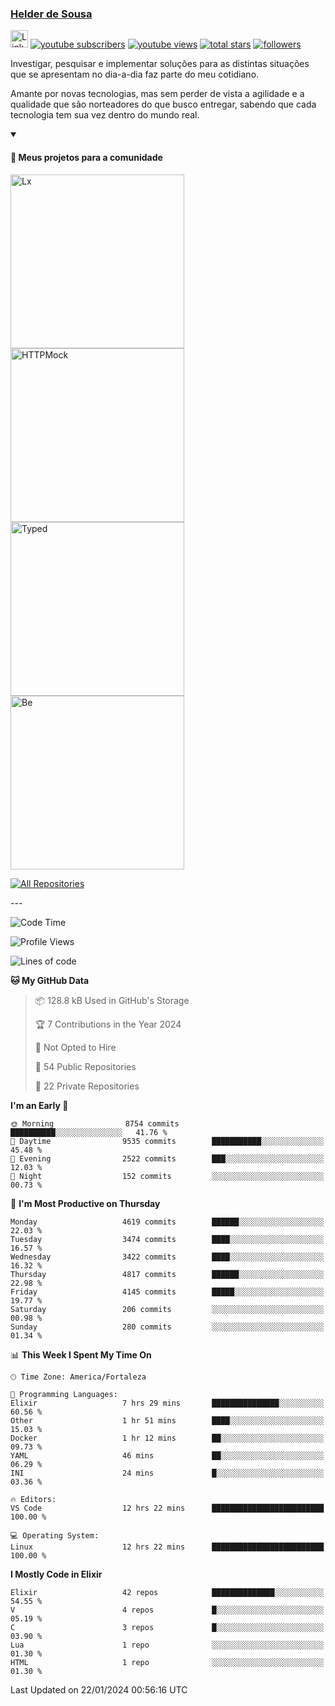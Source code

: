 <p align="left">
<a href="https://github.com/andridus">
    <h3>Helder de Sousa</h3></a>
</p>


<p align="left">
 <a href="https://linkedin.com/in/helder-de-sousa">
    <img height="28px" alt="Linkedin" title="Helder de Sousa" src="https://img.shields.io/badge/-linkedin-blue?style=flat-square&logo=Linkedin&logoColor=white&link=https://www.linkedin.com/in/helder-de-sousa""/></a>
  <a href="https://www.youtube.com/@vocedesenvolvedor?sub_confirmation=1">
    <img alt="youtube subscribers" title="Inscreva-se no canal Você, desenvolvedor" src="https://custom-icon-badges.demolab.com/youtube/channel/subscribers/UCh-qOj_p5CY_AfuR7fEYbwA?color=%23E05D44&label=V0CÊ,%20 DESENVOLVEDOR&logo=video&logoColor=white&style=for-the-badge&labelColor=CE4630""/></a>
  <a href="https://www.youtube.com/@vocedesenvolvedor">
    <img alt="youtube views" title="YouTube Visualizações" src="https://custom-icon-badges.demolab.com/youtube/channel/views/UCh-qOj_p5CY_AfuR7fEYbwA?color=%23E1AD0E&logo=video&logoColor=white&style=for-the-badge&labelColor=C79600"/></a>
  <a href="https://github.com/andridus?tab=repositories&sort=stargazers">
    <img alt="total stars" title="Total de Estrelas no GitHub" src="https://custom-icon-badges.demolab.com/github/stars/andridus?color=55960c&style=for-the-badge&labelColor=488207&logo=star"/></a>
  <a href="https://github.com/andridus?tab=followers">
    <img alt="followers" title="Siga-me on Github" src="https://custom-icon-badges.demolab.com/github/followers/andridus?color=236ad3&labelColor=1155ba&style=for-the-badge&logo=person-add&label=Follow&logoColor=white"/></a>
</p>

<p align="left">
 Investigar, pesquisar e implementar soluções para as distintas situações que se apresentam no dia-a-dia faz parte do meu cotidiano.

Amante por novas tecnologias, mas sem perder de vista a agilidade e a qualidade que são norteadores do que busco entregar, sabendo que cada tecnologia tem sua vez dentro do mundo real.
</p>


<details open>
  <summary><h4>📘 Meus projetos para a comunidade</h4></summary>

  <p align="left">
    <a href="https://github.com/andridus/lx"><img width="278" src="https://denvercoder1-github-readme-stats.vercel.app/api/pin/?username=andridus&repo=lx&theme=default&show_icons=true" alt="Lx"></a>
    <a href="https://github.com/andridus/httpmock"><img width="278" src="https://denvercoder1-github-readme-stats.vercel.app/api/pin/?username=andridus&repo=httpmock&theme=default&show_icons=true" alt="HTTPMock"></a>
    <a href="https://github.com/andridus/typed"><img width="278" src="https://denvercoder1-github-readme-stats.vercel.app/api/pin/?username=andridus&repo=typed&theme=default&show_icons=true" alt="Typed"></a>
    <a href="https://github.com/andridus/bee"><img width="278" src="https://denvercoder1-github-readme-stats.vercel.app/api/pin/?username=andridus&repo=bee&theme=default&show_icons=true" alt="Be"></a>

  </p>

  <a href="https://github.com/andridus?tab=repositories&sort=stargazers"><img alt="All Repositories" title="All Repositories" src="https://custom-icon-badges.demolab.com/badge/-Clique%20aqui%20para%20todos%20os%20meus%20repos-efefef?style=for-the-badge&logoColor=black&logo=repo"/></a>
</details>
---

<!--START_SECTION:waka-->
![Code Time](http://img.shields.io/badge/Code%20Time-1%2C558%20hrs%2049%20mins-blue)

![Profile Views](http://img.shields.io/badge/Profile%20Views-0-blue)

![Lines of code](https://img.shields.io/badge/From%20Hello%20World%20I%27ve%20Written-8.5%20million%20lines%20of%20code-blue)

**🐱 My GitHub Data** 

> 📦 128.8 kB Used in GitHub's Storage 
 > 
> 🏆 7 Contributions in the Year 2024
 > 
> 🚫 Not Opted to Hire
 > 
> 📜 54 Public Repositories 
 > 
> 🔑 22 Private Repositories 
 > 
**I'm an Early 🐤** 

```text
🌞 Morning                8754 commits        ██████████░░░░░░░░░░░░░░░   41.76 % 
🌆 Daytime                9535 commits        ███████████░░░░░░░░░░░░░░   45.48 % 
🌃 Evening                2522 commits        ███░░░░░░░░░░░░░░░░░░░░░░   12.03 % 
🌙 Night                  152 commits         ░░░░░░░░░░░░░░░░░░░░░░░░░   00.73 % 
```
📅 **I'm Most Productive on Thursday** 

```text
Monday                   4619 commits        ██████░░░░░░░░░░░░░░░░░░░   22.03 % 
Tuesday                  3474 commits        ████░░░░░░░░░░░░░░░░░░░░░   16.57 % 
Wednesday                3422 commits        ████░░░░░░░░░░░░░░░░░░░░░   16.32 % 
Thursday                 4817 commits        ██████░░░░░░░░░░░░░░░░░░░   22.98 % 
Friday                   4145 commits        █████░░░░░░░░░░░░░░░░░░░░   19.77 % 
Saturday                 206 commits         ░░░░░░░░░░░░░░░░░░░░░░░░░   00.98 % 
Sunday                   280 commits         ░░░░░░░░░░░░░░░░░░░░░░░░░   01.34 % 
```


📊 **This Week I Spent My Time On** 

```text
🕑︎ Time Zone: America/Fortaleza

💬 Programming Languages: 
Elixir                   7 hrs 29 mins       ███████████████░░░░░░░░░░   60.56 % 
Other                    1 hr 51 mins        ████░░░░░░░░░░░░░░░░░░░░░   15.03 % 
Docker                   1 hr 12 mins        ██░░░░░░░░░░░░░░░░░░░░░░░   09.73 % 
YAML                     46 mins             ██░░░░░░░░░░░░░░░░░░░░░░░   06.29 % 
INI                      24 mins             █░░░░░░░░░░░░░░░░░░░░░░░░   03.36 % 

🔥 Editors: 
VS Code                  12 hrs 22 mins      █████████████████████████   100.00 % 

💻 Operating System: 
Linux                    12 hrs 22 mins      █████████████████████████   100.00 % 
```

**I Mostly Code in Elixir** 

```text
Elixir                   42 repos            ██████████████░░░░░░░░░░░   54.55 % 
V                        4 repos             █░░░░░░░░░░░░░░░░░░░░░░░░   05.19 % 
C                        3 repos             █░░░░░░░░░░░░░░░░░░░░░░░░   03.90 % 
Lua                      1 repo              ░░░░░░░░░░░░░░░░░░░░░░░░░   01.30 % 
HTML                     1 repo              ░░░░░░░░░░░░░░░░░░░░░░░░░   01.30 % 
```




 Last Updated on 22/01/2024 00:56:16 UTC
<!--END_SECTION:waka-->
